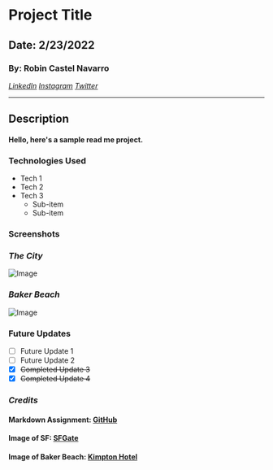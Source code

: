 # Project Title

## Date: 2/23/2022

### By: Robin Castel Navarro

_[LinkedIn](https://www.linkedin.com/)_
_[Instagram](https://www.instagram.com/)_
_[Twitter](https://twitter.com/)_

---

## **Description**

#### Hello, here's a sample read me project.

### **Technologies Used**

- Tech 1
- Tech 2
- Tech 3
  - Sub-item
  - Sub-item

### **Screenshots**

### _The City_

![Image](https://s.hdnux.com/photos/01/22/22/74/21573426/3/rawImage.jpg)

### _Baker Beach_

![Image](https://www.kimptonhotels.com/blog/wp-content/uploads/2016/07/Baker-Beach-San-Francisco.jpg)

### **Future Updates**

- [ ] Future Update 1
- [ ] Future Update 2
- [x] ~~Completed Update 3~~
- [x] ~~Completed Update 4~~

### _Credits_

#### Markdown Assignment: [GitHub](https://github.com/robin-415/u1_hw_markdown)

#### Image of SF: [SFGate](https://www.sfgate.com/essays/article/san-francisco-slow-streets-freeway-revolt-16525433.php)

#### Image of Baker Beach: [Kimpton Hotel](https://www.kimptonhotels.com/blog/california-dreamin-summer-beach-vibes/baker-beach-san-francisco/)
